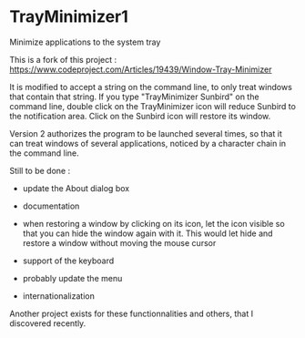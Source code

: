 # TrayMinimizer1
Minimize applications to the system tray

This is a fork of this project :
https://www.codeproject.com/Articles/19439/Window-Tray-Minimizer

It is modified to accept a string on the command line, to only treat windows that contain that string. 
If you type "TrayMinimizer Sunbird" on the command line, double click on the TrayMinimizer icon 
will reduce Sunbird to the notification area. Click on the Sunbird icon will restore its window.

Version 2 authorizes the program to be launched several times, so that it can treat windows of several applications, noticed by a character chain in the command line.

Still to be done :
- update the About dialog box
- documentation

- when restoring a window by clicking on its icon, let the icon visible so that you can hide the window again with it.
This would let hide and restore a window without moving the mouse cursor
- support of the keyboard
- probably update the menu
- internationalization

Another project exists for these functionnalities and others, that I discovered recently.
